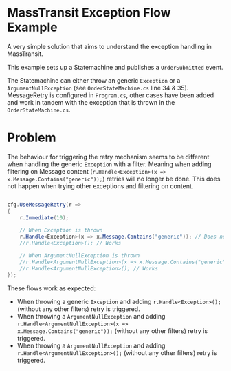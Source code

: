 # MassTransit Exception Flow Example
A very simple solution that aims to understand the exception handling in MassTransit.

This example sets up a Statemachine and publishes a `OrderSubmitted` event. 


The Statemachine can either throw an generic `Exception` or a `ArgumentNullException` (see `OrderStateMachine.cs` line 34 & 35). MessageRetry is configured in `Program.cs`, other cases have been added and work in tandem with the exception that is thrown in the `OrderStateMachine.cs`.

# Problem
The behaviour for triggering the retry mechanism seems to be different when handling the generic `Exception` with a filter. Meaning when adding filtering on Message content (`r.Handle<Exception>(x => x.Message.Contains("generic"));`) retries will no longer be done. This does not happen when trying other exceptions and filtering on content.


```csharp

cfg.UseMessageRetry(r =>
{
	r.Immediate(10);
	
	// When Exception is thrown
	r.Handle<Exception>(x => x.Message.Contains("generic")); // Does not work <============= This handle seems to result in not triggering the retry even though all other examples do
	//r.Handle<Exception>(); // Works

	// When ArgumentNullException is thrown
	//r.Handle<ArgumentNullException>(x => x.Message.Contains("generic")); // Works 
	//r.Handle<ArgumentNullException>(); // Works
});

```

These flows work as expected:
- When throwing a generic `Exception` and adding `r.Handle<Exception>();` (without any other filters) retry is triggered.
- When throwing a `ArgumentNullException` and adding `r.Handle<ArgumentNullException>(x => x.Message.Contains("generic"));` (without any other filters) retry is triggered.
- When throwing a `ArgumentNullException` and adding `r.Handle<ArgumentNullException>();` (without any other filters) retry is triggered.

